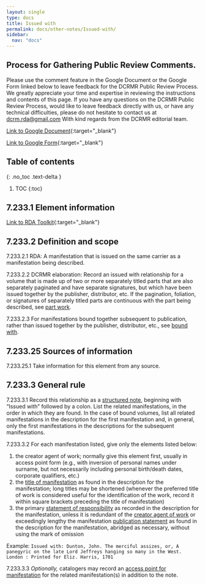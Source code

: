 ```yaml
---
layout: single
type: docs
title: Issued with
permalink: docs/other-notes/Issued-with/
sidebar:
  nav: "docs"
---
```


## Process for Gathering Public Review Comments.
Please use the comment feature in the Google Document or the Google Form linked below to leave feedback for the DCRMR Public Review Process.  We greatly appreciate your time and expertise in reviewing the instructions and contents of this page.  If you have any questions on the DCRMR Public Review Process, would like to leave feedback directly with us, or have any technical difficulties, please do not hesitate to contact us at dcrm.rda@gmail.com  With kind regards from the DCRMR editorial team.

[Link to Google Document](https://docs.google.com/document/d/1YVu7GaVV_l3WzeYNPDnpPYd2nLcpvGx_k8FGf9q9Qno/edit){:target="_blank"}

[Link to Google Form](https://docs.google.com/forms/d/e/1FAIpQLSdNtJkbY1mngdTcvCoB7zZcpaIuuKHvlbyiidP-QunDy14VcQ/viewform){:target="_blank"}

## Table of contents
{: .no_toc .text-delta }

1. TOC
{:toc}

## 7.233.1 Element information

[Link to RDA Toolkit](https://beta.rdatoolkit.org/Content?externalId=en-US_ala-f9305084-ad80-3d9e-8c28-e649bb4f5500){:target="_blank"}

## 7.233.2 Definition and scope

<a name="7.233.2.1">7.233.2.1</a> RDA: A manifestation that is issued on the same carrier as a manifestation being described.

<a name="7.233.2.2">7.233.2.2</a> DCRMR elaboration: Record an issued with relationship for a volume that is made up of two or more separately titled parts that are also separately paginated and have separate signatures, but which have been issued together by the publisher, distributor, etc. If the pagination, foliation, or signatures of separately titled parts are continuous with the part being described, see [part work](https://rbms-bsc.github.io/DCRMR/404).

<a name="7.233.2.3">7.233.2.3</a> For manifestations bound together subsequent to publication, rather than issued together by the publisher, distributor, etc., see [bound with](https://rbms-bsc.github.io/DCRMR/docs/notes-on-items/Bound-with/).

## 7.233.25 Sources of information

<a name="7.233.25.1">7.233.25.1</a> Take information for this element from any source.

## 7.233.3 General rule

<a name="7.233.3.1">7.233.3.1</a>  Record this relationship as a [structured note](https://rbms-bsc.github.io/DCRMR/404), beginning with “Issued with” followed by a colon. List the related manifestations, in the order in which they are found. In the case of bound volumes, list all related manifestations in the description for the first manifestation and, in general, only the first manifestations in the descriptions for the subsequent manifestations. 

<a name="7.233.3.2">7.233.3.2</a> For each manifestation listed, give only the elements listed below:
1. the creator agent of work; normally give this element first, usually in access point form (e.g., with inversion of personal names under surname, but not necessarily including personal birth/death dates, corporate qualifiers, etc.)
1. the [title of manifestation](https://rbms-bsc.github.io/DCRMR/docs/title/Title-of-manifestation/) as found in the description for the manifestation; long titles may be shortened (whenever the preferred title of work is considered useful for the identification of the work, record it within square brackets preceding the title of manifestation)
1. the primary [statement of responsibility](https://rbms-bsc.github.io/DCRMR/docs/sor/Statement-of-responsibility/) as recorded in the description for the manifestation, unless it is redundant of the [creator agent of work](https://rbms-bsc.github.io/DCRMR/404) or exceedingly lengthy
the manifestation [publication statement](https://rbms-bsc.github.io/DCRMR/docs/ppdm/Publication-statement/) as found in the description for the manifestation, abridged as necessary, without using the mark of omission

Example: `Issued with: Dunton, John. The merciful assizes, or, A panegyric on the late Lord Jeffreys hanging so many in the West. London : Printed for Eliz. Harris, 1701`

<a name="7.233.3.3">7.233.3.3</a> *Optionally,* catalogers may record an [access point for manifestation](https://rbms-bsc.github.io/DCRMR/404) for the related manifestation(s) in addition to the note.


